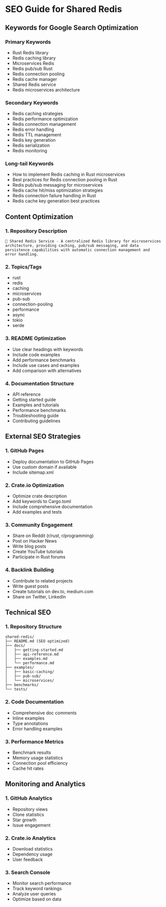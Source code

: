 # SEO Guide for Shared Redis

## Keywords for Google Search Optimization

### Primary Keywords
- Rust Redis library
- Redis caching library
- Microservices Redis
- Redis pub/sub Rust
- Redis connection pooling
- Redis cache manager
- Shared Redis service
- Redis microservices architecture

### Secondary Keywords
- Redis caching strategies
- Redis performance optimization
- Redis connection management
- Redis error handling
- Redis TTL management
- Redis key generation
- Redis serialization
- Redis monitoring

### Long-tail Keywords
- How to implement Redis caching in Rust microservices
- Best practices for Redis connection pooling in Rust
- Redis pub/sub messaging for microservices
- Redis cache hit/miss optimization strategies
- Redis connection failure handling in Rust
- Redis cache key generation best practices

## Content Optimization

### 1. Repository Description
```
🔄 Shared Redis Service - A centralized Redis library for microservices architecture, providing caching, pub/sub messaging, and data persistence capabilities with automatic connection management and error handling.
```

### 2. Topics/Tags
- rust
- redis
- caching
- microservices
- pub-sub
- connection-pooling
- performance
- async
- tokio
- serde

### 3. README Optimization
- Use clear headings with keywords
- Include code examples
- Add performance benchmarks
- Include use cases and examples
- Add comparison with alternatives

### 4. Documentation Structure
- API reference
- Getting started guide
- Examples and tutorials
- Performance benchmarks
- Troubleshooting guide
- Contributing guidelines

## External SEO Strategies

### 1. GitHub Pages
- Deploy documentation to GitHub Pages
- Use custom domain if available
- Include sitemap.xml

### 2. Crate.io Optimization
- Optimize crate description
- Add keywords to Cargo.toml
- Include comprehensive documentation
- Add examples and tests

### 3. Community Engagement
- Share on Reddit (r/rust, r/programming)
- Post on Hacker News
- Write blog posts
- Create YouTube tutorials
- Participate in Rust forums

### 4. Backlink Building
- Contribute to related projects
- Write guest posts
- Create tutorials on dev.to, medium.com
- Share on Twitter, LinkedIn

## Technical SEO

### 1. Repository Structure
```
shared-redis/
├── README.md (SEO optimized)
├── docs/
│   ├── getting-started.md
│   ├── api-reference.md
│   ├── examples.md
│   └── performance.md
├── examples/
│   ├── basic-caching/
│   ├── pub-sub/
│   └── microservices/
├── benchmarks/
└── tests/
```

### 2. Code Documentation
- Comprehensive doc comments
- Inline examples
- Type annotations
- Error handling examples

### 3. Performance Metrics
- Benchmark results
- Memory usage statistics
- Connection pool efficiency
- Cache hit rates

## Monitoring and Analytics

### 1. GitHub Analytics
- Repository views
- Clone statistics
- Star growth
- Issue engagement

### 2. Crate.io Analytics
- Download statistics
- Dependency usage
- User feedback

### 3. Search Console
- Monitor search performance
- Track keyword rankings
- Analyze user queries
- Optimize based on data
